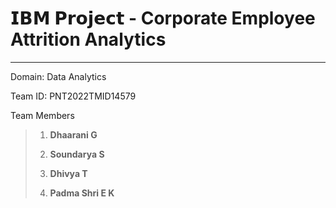 # 𝗜𝗕𝗠 𝗣𝗿𝗼𝗷𝗲𝗰𝘁 - Corporate Employee Attrition Analytics
-------------------------------------------------------------------------------------------------------

Domain: Data Analytics

Team ID: PNT2022TMID14579

Team Members 

>1. **Dhaarani G**
>
>2. **Soundarya S**
>
>3. **Dhivya T**
>
>4. **Padma Shri E K**
